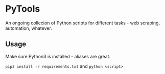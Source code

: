 # PyTools
An ongoing collecion of Python scripts for different tasks - web scraping, automation, whatever. 

## Usage
Make sure Python3 is installed - aliases are great. 

`pip3 install -r requirements.txt` and `python <script>`